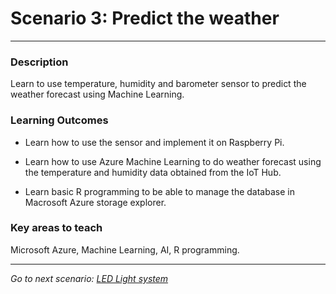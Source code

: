 # **Scenario 3: Predict the weather**
---

### **Description**

Learn to use temperature, humidity and barometer sensor to predict the weather forecast using Machine Learning.

### **Learning Outcomes**

- Learn how to use the sensor and implement it on Raspberry Pi.

- Learn how to use Azure Machine Learning to do weather forecast using the temperature and humidity data obtained from the IoT Hub.

- Learn basic R programming to be able to manage the database in Macrosoft Azure storage explorer.

### **Key areas to teach**

Microsoft  Azure, Machine Learning, AI, R programming.

<hr>

*Go to next scenario: [LED Light system](./4.-LED_Light_system.md)*
